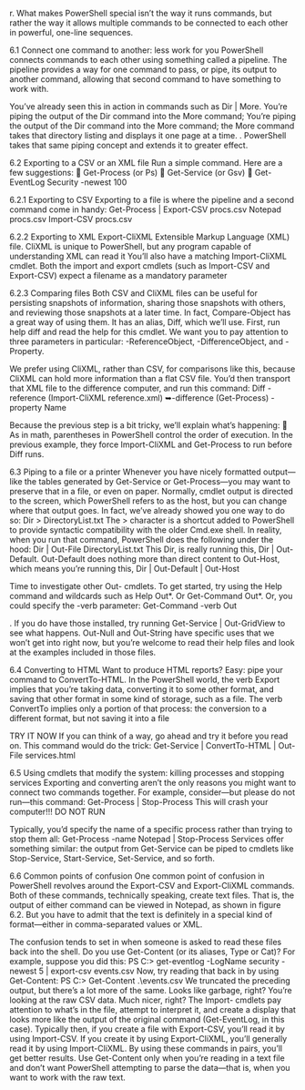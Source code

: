 r. What makes PowerShell special isn’t the way it runs commands,
but rather the way it allows multiple commands to be connected to each other in
powerful, one-line sequences.

6.1 Connect one command to another: less work for you
PowerShell connects commands to each other using something called a pipeline.
The pipeline provides a way for one command to pass, or pipe, its output to another
command, allowing that second command to have something to work with.

  You’ve already seen this in action in commands such as Dir | More. You’re piping the output of the Dir command into the More command;
You’re piping the output of the Dir command into the More command; the More command
takes that directory listing and displays it one page at a time.
. PowerShell takes that
same piping concept and extends it to greater effect. 

6.2 Exporting to a CSV or an XML file
Run a simple command. Here are a few suggestions:
 Get-Process (or Ps)
 Get-Service (or Gsv)
 Get-EventLog Security -newest 100

6.2.1 Exporting to CSV
Exporting to a file is where the pipeline and a second command come in handy:
Get-Process | Export-CSV procs.csv
Notepad procs.csv
Import-CSV procs.csv


6.2.2 Exporting to XML
 Export-CliXML  Extensible Markup Language
(XML) file. CliXML is unique to PowerShell, but any program capable of understanding XML can read it
 You’ll also have a matching Import-CliXML cmdlet. Both the
import and export cmdlets (such as Import-CSV and Export-CSV) expect a filename
as a mandatory parameter

6.2.3 Comparing files
Both CSV and CliXML files can be useful for persisting snapshots of information, sharing those snapshots with others, and reviewing those snapshots at a later time. In fact,
Compare-Object has a great way of using them. It has an alias, Diff, which we’ll use.
 First, run help diff and read the help for this cmdlet. We want you to pay attention to three parameters in particular: -ReferenceObject, -DifferenceObject, and
-Property.

We prefer using CliXML, rather than CSV, for comparisons like this, because CliXML
can hold more information than a flat CSV file. You’d then transport that XML file to
the difference computer, and run this command:
Diff -reference (Import-CliXML reference.xml)
➥-difference (Get-Process) -property Name

Because the previous step is a bit tricky, we’ll explain what’s happening:
 As in math, parentheses in PowerShell control the order of execution. In the
previous example, they force Import-CliXML and Get-Process to run before
Diff runs. 

6.3 Piping to a file or a printer
Whenever you have nicely formatted output—like the tables generated by
Get-Service or Get-Process—you may want to preserve that in a file, or even on
paper. Normally, cmdlet output is directed to the screen, which PowerShell refers to as
the host, but you can change where that output goes. In fact, we’ve already showed you
one way to do so:
Dir > DirectoryList.txt
The > character is a shortcut added to PowerShell to provide syntactic compatibility
with the older Cmd.exe shell. In reality, when you run that command, PowerShell
does the following under the hood:
Dir | Out-File DirectoryList.txt
This Dir, is really running this, Dir | Out-Default.  Out-Default does nothing more than direct content to
Out-Host, which means you’re running this,
Dir | Out-Default | Out-Host

Time to investigate other Out- cmdlets. To get started, try using
the Help command and wildcards such as Help Out*. Or  Get-Command Out*.
 Or, you could
specify the -verb parameter: Get-Command -verb Out

. If you do have those installed, try running Get-Service |
Out-GridView to see what happens. Out-Null and Out-String have specific uses that
we won’t get into right now, but you’re welcome to read their help files and look at the
examples included in those files.

6.4 Converting to HTML
Want to produce HTML reports? Easy: pipe your command to ConvertTo-HTML. 
In the PowerShell world, the verb Export implies that you’re taking data, converting it
to some other format, and saving that other format in some kind of storage, such as a
file. The verb ConvertTo implies only a portion of that process: the conversion to a different format, but not saving it into a file

TRY IT NOW If you can think of a way, go ahead and try it before you read on.
This command would do the trick:
Get-Service | ConvertTo-HTML | Out-File services.html

6.5 Using cmdlets that modify the system: killing
processes and stopping services
Exporting and converting aren’t the only reasons you might want to connect two commands together. 
For example, consider—but please do not run—this command:
Get-Process | Stop-Process
This will crash your computer!!! DO NOT RUN

Typically, you’d specify the name of a specific process
rather than trying to stop them all:
Get-Process -name Notepad | Stop-Process
Services offer something similar: the output from Get-Service can be piped to cmdlets
like Stop-Service, Start-Service, Set-Service, and so forth.


6.6 Common points of confusion
One common point of confusion in PowerShell revolves around the Export-CSV and
Export-CliXML commands. Both of these commands, technically speaking, create text
files. That is, the output of either command can be viewed in Notepad, as shown in
figure 6.2. But you have to admit that the text is definitely in a special kind of format—either in comma-separated values or XML.

 The confusion tends to set in when someone is asked to read these files back into
the shell. Do you use Get-Content (or its aliases, Type or Cat)? For example, suppose
you did this:
PS C:\> get-eventlog -LogName security -newest 5 | export-csv events.csv
Now, try reading that back in by using Get-Content:
PS C:\> Get-Content .\events.csv
We truncated the preceding output, but there’s a lot more of the same. Looks like garbage, right? You’re looking at the raw CSV data.
Much nicer, right? The Import- cmdlets pay attention to what’s in the file, attempt
to interpret it, and create a display that looks more like the output of the original
command (Get-EventLog, in this case). Typically then, if you create a file with
Export-CSV, you’ll read it by using Import-CSV. If you create it by using
Export-CliXML, you’ll generally read it by using Import-CliXML. By using these commands in pairs, you’ll get better results. Use Get-Content only when you’re reading in
a text file and don’t want PowerShell attempting to parse the data—that is, when you
want to work with the raw text.





